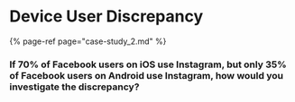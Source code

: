 # Device User Discrepancy

{% page-ref page="case-study\_2.md" %}



### If 70% of Facebook users on iOS use Instagram, but only 35% of Facebook users on Android use Instagram, how would you investigate the discrepancy?



